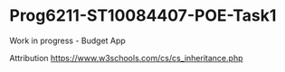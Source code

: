 # Prog6211-ST10084407-POE-Task1
Work in progress - Budget App

Attribution
https://www.w3schools.com/cs/cs_inheritance.php